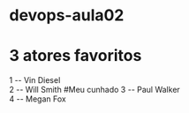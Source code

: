 # devops-aula02
# 3 atores favoritos
1 -- Vin Diesel  
2 -- Will Smith   #Meu cunhado
3 -- Paul Walker       
4 -- Megan Fox

